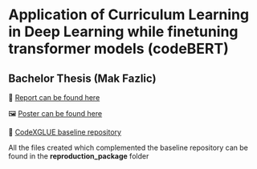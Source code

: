 # Application of Curriculum Learning in Deep Learning while finetuning transformer models (codeBERT)
## Bachelor Thesis (Mak Fazlic)

📜 [Report can be found here](bachelor_thesis_report.pdf)

🖼️ [Poster can be found here](bachelor_thesis_poster.pdf)

🚩 [CodeXGLUE baseline repository](https://github.com/microsoft/CodeXGLUE)

All the files created which complemented the baseline repository can be found in the **reproduction_package** folder
